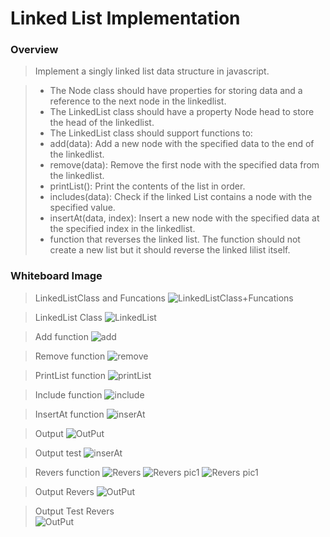 # Linked List Implementation



### Overview  

>Implement a singly linked list data structure in javascript.

>- The Node class should have properties for storing data and a reference to the next node in the linkedlist.
>- The LinkedList class should have a property Node head to store the head of the linkedlist.
>- The LinkedList class should support functions to:
>- add(data): Add a new node with the specified data to the end of the linkedlist.
>- remove(data): Remove the first node with the specified data from the linkedlist.
>- printList(): Print the contents of the list in order.
>- includes(data): Check if the linked List contains a node with the specified value.
>- insertAt(data, index): Insert a new node with the specified data at the specified index in the linkedlist.
>- function that reverses the linked list. The function should not create a new list but it should reverse the linked Iilist itself.
### Whiteboard Image
>LinkedListClass and Funcations
![LinkedListClass+Funcations](./docs/LinkedListClass+Funcations.jpg)

>LinkedList Class 
![LinkedList](./docs/LinkedList.jpg)

>Add function 
![add](./docs/add.jpg)

>Remove function
![remove](./docs/remove1.jpg)

>PrintList function
![ printList ](./docs/printList.jpg)

>Include function 
![include](./docs/include.jpg)

>InsertAt function 
![ inserAt](./docs/inserAt.jpg)

>Output 
![OutPut](./docs/Output.jpg)

>Output test 
![ inserAt](./docs/jest.jpg)

>Revers function 
![ Revers](./docs/Reveres.jpg)
![ Revers pic1 ](./docs/step1.jpg)
![ Revers pic1 ](./docs/step2.jpg)


>Output Revers
![OutPut](./docs/OutputRevers1.jpg)

>Output Test Revers  
![OutPut](./docs/outputReversTest.jpg)
